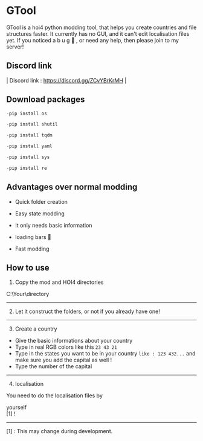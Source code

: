 # GTool

GTool is a hoi4 python modding tool, that helps you create countries and file structures faster. It currently has no GUI, and it can't edit localisation files yet. If you noticed a  b u g 🐛 , or need any help, then please join to my server!

## Discord  link

| Discord link : https://discord.gg/ZCvYBrKrMH |

## Download packages


```python
-pip install os
```
```python
-pip install shutil
```
```python
-pip install tqdm
```
```python
-pip install yaml
```
```python
-pip install sys
```
```python
-pip install re
```

## Advantages over normal modding

* Quick folder creation

* Easy state modding

* It only needs basic information 

* loading bars 🙂

* Fast modding

## How to use

1. Copy the mod and HOI4 directories

C:\Your\directory

---

2. Let it construct the folders, or not if you already have one!


---

3. Create a country

* Give the basic informations about your country 
* Type in real RGB colors like this ``` 23 43 21 ```
* Type in the states you want to be in your country ``` like : 123 432... ``` and make sure you add the capital as well !
* Type the number of the capital 

---

4. localisation

You need to do the localisation files by <dt>yourself</dt> [1] !

---

[1] : This may change during development.








